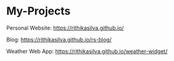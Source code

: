 # My-Projects

Personal Website: https://rithikasilva.github.io/

Blog: https://rithikasilva.github.io/rs-blog/

Weather Web App: https://rithikasilva.github.io/weather-widget/
